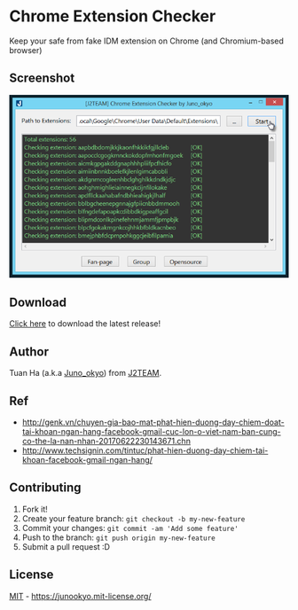 # Chrome Extension Checker

Keep your safe from fake IDM extension on Chrome (and Chromium-based browser)

## Screenshot

![chrome-extension-checker](screenshot.png)

## Download

[Click here](https://github.com/J2TeaM/chrome-extension-checker/releases/latest) to download the latest release!

## Author

Tuan Ha (a.k.a [Juno_okyo](https://junookyo.blogspot.com/?utm_source=github)) from [J2TEAM](https://www.facebook.com/J2TeaM.pro/).

## Ref

- http://genk.vn/chuyen-gia-bao-mat-phat-hien-duong-day-chiem-doat-tai-khoan-ngan-hang-facebook-gmail-cuc-lon-o-viet-nam-ban-cung-co-the-la-nan-nhan-20170622230143671.chn
- http://www.techsignin.com/tintuc/phat-hien-duong-day-chiem-tai-khoan-facebook-gmail-ngan-hang/

## Contributing

1. Fork it!
2. Create your feature branch: `git checkout -b my-new-feature`
3. Commit your changes: `git commit -am 'Add some feature'`
4. Push to the branch: `git push origin my-new-feature`
5. Submit a pull request :D

## License

[MIT](LICENSE) - https://junookyo.mit-license.org/
